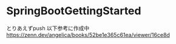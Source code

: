 # SpringBootGettingStarted
 とりあえずpush 
 以下参考に作成中
 https://zenn.dev/angelica/books/52be1e365c61ea/viewer/16ce8d
